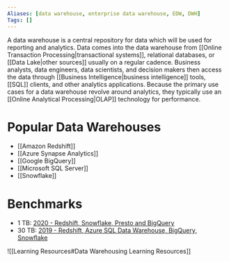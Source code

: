 ```yaml
---
Aliases: [data warehouse, enterprise data warehouse, EDW, DWH]
Tags: []
---
```


A data warehouse is a central repository for data which will be used for reporting and analytics. Data comes into the data warehouse from [[Online Transaction Processing|transactional systems]], relational databases, or [[Data Lake|other sources]] usually on a regular cadence. Business analysts, data engineers, data scientists, and decision makers then access the data through [[Business Intelligence|business intelligence]] tools, [[SQL]] clients, and other analytics applications. Because the primary use cases for a data warehouse revolve around analytics, they typically use an [[Online Analytical Processing|OLAP]] technology for performance.

# Popular Data Warehouses
- [[Amazon Redshift]]
- [[Azure Synapse Analytics]]
- [[Google BigQuery]]
- [[Microsoft SQL Server]]
- [[Snowflake]]

# Benchmarks
- 1 TB: [2020 - Redshift, Snowflake, Presto and BigQuery](https://fivetran.com/blog/warehouse-benchmark)
- 30 TB: [2019 - Redshift, Azure SQL Data Warehouse, BigQuery, Snowflake](https://gigaom.com/report/cloud-data-warehouse-performance-testing/)

![[Learning Resources#Data Warehousing Learning Resources]]
